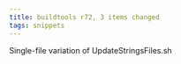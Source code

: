 ```yaml
---
title: buildtools r72, 3 items changed
tags: snippets
---
```


Single-file variation of UpdateStringsFiles.sh
